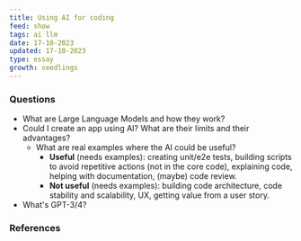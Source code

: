 ```yaml
---
title: Using AI for coding
feed: show
tags: ai llm
date: 17-10-2023
updated: 17-10-2023
type: essay
growth: seedlings
---
```


### Questions

- What are Large Language Models and how they work?
- Could I create an app using AI? What are their limits and their advantages?
  - What are real examples where the AI could be useful?
    - **Useful** (needs examples): creating unit/e2e tests, building scripts to avoid repetitive actions (not in the core code), explaining code, helping with documentation, (maybe) code review.
    - **Not useful** (needs examples): building code architecture, code stability and scalability, UX, getting value from a user story.
- What's GPT-3/4?

### References
